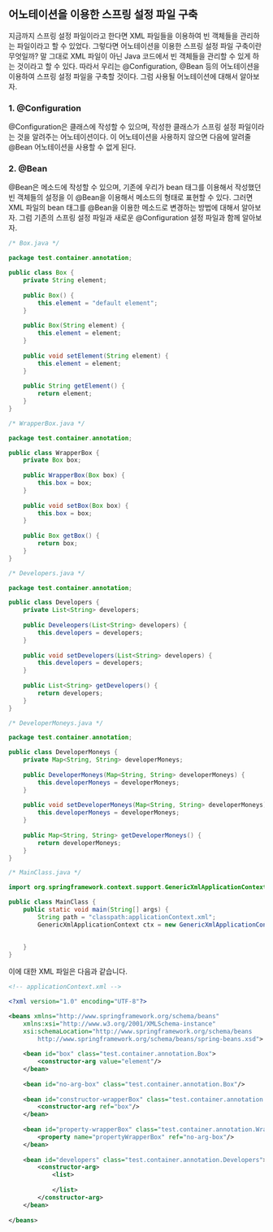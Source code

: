 ## 어노테이션을 이용한 스프링 설정 파일 구축

지금까지 스프링 설정 파일이라고 한다면 XML 파일들을 이용하여 빈 객체들을 관리하는 파일이라고 할 수 있었다.
그렇다면 어노테이션을 이용한 스프링 설정 파일 구축이란 무엇일까?
말 그대로 XML 파일이 아닌 Java 코드에서 빈 객체들을 관리할 수 있게 하는 것이라고 할 수 있다.
따라서 우리는 @Configuration, @Bean 등의 어노테이션을 이용하여 스프링 설정 파일을 구축할 것이다.
그럼 사용될 어노테이션에 대해서 알아보자.

### 1. @Configuration

@Configuration은 클래스에 작성할 수 있으며,
작성한 클래스가 스프링 설정 파일이라는 것을 알려주는 어노테이션이다.
이 어노테이션을 사용하지 않으면 다음에 알려줄 @Bean 어노테이션을 사용할 수 없게 된다.

### 2. @Bean

@Bean은 메소드에 작성할 수 있으며,
기존에 우리가 bean 태그를 이용해서 작성했던 빈 객체들의 설정을
이 @Bean을 이용해서 메소드의 형태로 표현할 수 있다.
그러면 XML 파일의 bean 태그를 @Bean을 이용한 메소드로 변경하는 방법에 대해서 알아보자.
그럼 기존의 스프링 설정 파일과 새로운 @Configuration 설정 파일과 함께 알아보자.

```java
/* Box.java */

package test.container.annotation;

public class Box {
    private String element;
    
    public Box() {
        this.element = "default element";
    }
    
    public Box(String element) {
        this.element = element;
    }
    
    public void setElement(String element) {
        this.element = element;
    }
    
    public String getElement() {
        return element;
    }
}
```

```java
/* WrapperBox.java */

package test.container.annotation;

public class WrapperBox {
    private Box box;
    
    public WrapperBox(Box box) {
        this.box = box;
    }
    
    public void setBox(Box box) {
        this.box = box;
    }
    
    public Box getBox() {
        return box;
    }
}
```

```java
/* Developers.java */

package test.container.annotation;

public class Developers {
    private List<String> developers;
    
    public Develeopers(List<String> developers) {
        this.developers = developers;
    }
    
    public void setDevelopers(List<String> developers) {
        this.developers = developers;
    }
    
    public List<String> getDevelopers() {
        return developers;
    }
}
```

```java
/* DeveloperMoneys.java */

package test.container.annotation;

public class DeveloperMoneys {
    private Map<String, String> developerMoneys;
    
    public DeveloperMoneys(Map<String, String> developerMoneys) {
        this.developerMoneys = developerMoneys;
    }
    
    public void setDeveloperMoneys(Map<String, String> developerMoneys) {
        this.developerMoneys = developerMoneys;
    }
    
    public Map<String, String> getDeveloperMoneys() {
        return developerMoneys;
    }
}
```

```java
/* MainClass.java */

import org.springframework.context.support.GenericXmlApplicationContext;

public class MainClass {
    public static void main(String[] args) {
        String path = "classpath:applicationContext.xml";
        GenericXmlApplicationContext ctx = new GenericXmlApplicationContext(path):
        
        
    }
}
```

이에 대한 XML 파일은 다음과 같습니다.

```xml
<!-- applicationContext.xml -->

<?xml version="1.0" encoding="UTF-8"?>

<beans xmlns="http://www.springframework.org/schema/beans"
    xmlns:xsi="http://www.w3.org/2001/XMLSchema-instance"
    xsi:schemaLocation="http://www.springframework.org/schema/beans
    	http://www.springframework.org/schema/beans/spring-beans.xsd">
    	
    <bean id="box" class="test.container.annotation.Box">
    	<constructor-arg value="element"/>
    </bean>
    
    <bean id="no-arg-box" class="test.container.annotation.Box"/>
    
    <bean id="constructor-wrapperBox" class="test.container.annotation.WrapperBox">
    	<constructor-arg ref="box"/>
    </bean>
    
    <bean id="property-wrapperBox" class="test.container.annotation.WrapperBox">
    	<property name="propertyWrapperBox" ref="no-arg-box"/>
    </bean>
    
    <bean id="developers" class="test.container.annotation.Developers">
    	<constructor-arg>
        	<list>
            	
            </list>
        </constructor-arg>
    </bean>
    
</beans>
```





